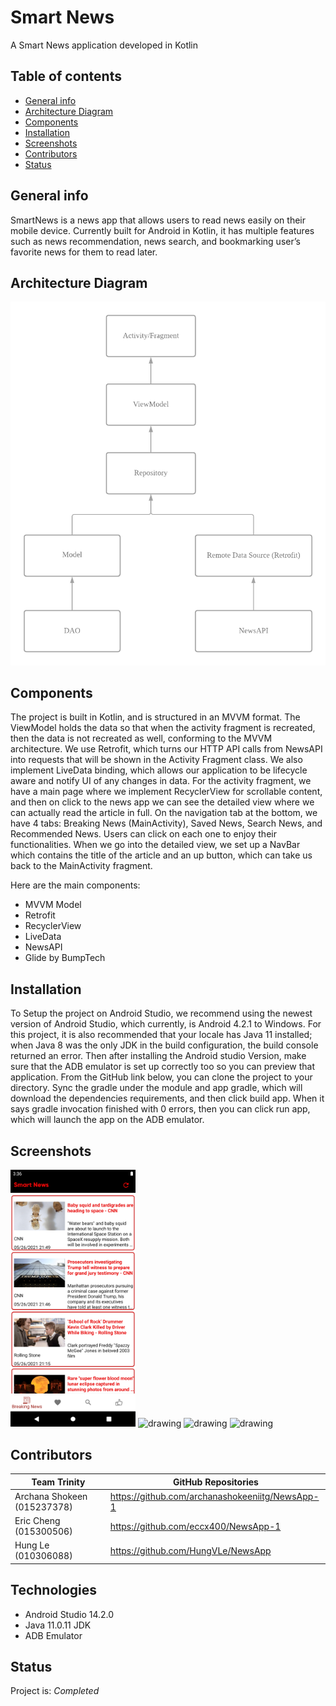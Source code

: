 # Smart News

A Smart News application developed in Kotlin

## Table of contents

- [General info](#general-info)
- [Architecture Diagram](#architecture-diagram)
- [Components](#components)
- [Installation](#installation)
- [Screenshots](#screenshots)
- [Contributors](#contributors)
- [Status](#status)

## General info

SmartNews is a news app that allows users to read news easily on their mobile device. Currently built for Android in Kotlin, it has multiple features such as news recommendation, news search, and bookmarking user’s favorite news for them to read later.

## Architecture Diagram

<img src="./app/img/archdiagram.jpg" alt="drawing" width="600"/>

## Components

The project is built in Kotlin, and is structured in an MVVM format. The ViewModel holds the data so that when the activity fragment is recreated, then the data is not recreated as well, conforming to the MVVM architecture. We use Retrofit, which turns our HTTP API calls from NewsAPI into requests that will be shown in the Activity Fragment class. We also implement LiveData binding, which allows our application to be lifecycle aware and notify UI of any changes in data. For the activity fragment, we have a main page where we implement RecyclerView for scrollable content, and then on click to the news app we can see the detailed view where we can actually read the article in full. On the navigation tab at the bottom, we have 4 tabs: Breaking News (MainActivity), Saved News, Search News, and Recommended News. Users can click on each one to enjoy their functionalities. When we go into the detailed view, we set up a NavBar which contains the title of the article and an up button, which can take us back to the MainActivity fragment.

Here are the main components:

- MVVM Model
- Retrofit
- RecyclerView
- LiveData
- NewsAPI
- Glide by BumpTech

## Installation

To Setup the project on Android Studio, we recommend using the newest version of Android Studio, which currently, is Android 4.2.1 to Windows. For this project, it is also recommended that your locale has Java 11 installed; when Java 8 was the only JDK in the build configuration, the build console returned an error. Then after installing the Android studio Version, make sure that the ADB emulator is set up correctly too so you can preview that application. From the GitHub link below, you can clone the project to your directory. Sync the gradle under the module and app gradle, which will download the dependencies requirements, and then click build app. When it says gradle invocation finished with 0 errors, then you can click run app, which will launch the app on the ADB emulator.

## Screenshots

<img src="./app/img/main.jpg" alt="drawing" width="200"/>
<img src="https://user-images.githubusercontent.com/66199202/119763536-92924a80-be64-11eb-8cc4-3f84d6ce742a.png" alt="drawing" width="200"/>
<img src="https://user-images.githubusercontent.com/66199202/119763539-945c0e00-be64-11eb-9477-5c38e62bd018.png" alt="drawing" width="200"/>
<img src="https://user-images.githubusercontent.com/66199202/119763540-94f4a480-be64-11eb-9491-7b93a8752bf7.png" alt="drawing" width="200"/>

## Contributors

| Team Trinity                | GitHub Repositories                             |
| --------------------------- | ----------------------------------------------- |
| Archana Shokeen (015237378) | https://github.com/archanashokeeniitg/NewsApp-1 |
| Eric Cheng (015300506)      | https://github.com/eccx400/NewsApp-1            |
| Hung Le (010306088)         | https://github.com/HungVLe/NewsApp              |

## Technologies

- Android Studio 14.2.0
- Java 11.0.11 JDK
- ADB Emulator

## Status

Project is: _Completed_
